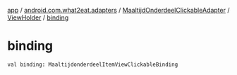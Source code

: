 [app](../../../index.md) / [android.com.what2eat.adapters](../../index.md) / [MaaltijdOnderdeelClickableAdapter](../index.md) / [ViewHolder](index.md) / [binding](./binding.md)

# binding

`val binding: MaaltijdonderdeelItemViewClickableBinding`